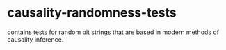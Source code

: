 # causality-randomness-tests
contains tests for random bit strings that are based in modern methods of causality inference.
